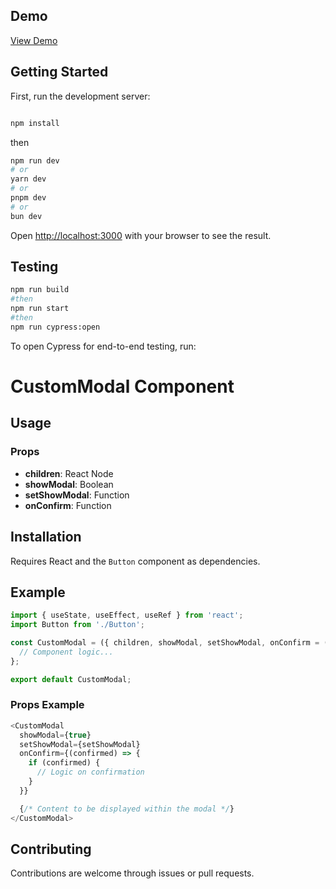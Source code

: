 ## Demo

[View Demo](https://test-app-wine-mu.vercel.app/posts)


## Getting Started

First, run the development server:

```bash

npm install
```
then
```bash
npm run dev
# or
yarn dev
# or
pnpm dev
# or
bun dev
```

Open [http://localhost:3000](http://localhost:3000) with your browser to see the result.

## Testing

```bash
npm run build
#then
npm run start
#then
npm run cypress:open
```

To open Cypress for end-to-end testing, run:

# CustomModal Component

## Usage

### Props

- **children**: React Node
- **showModal**: Boolean
- **setShowModal**: Function
- **onConfirm**: Function

## Installation

Requires React and the `Button` component as dependencies.

## Example

```javascript
import { useState, useEffect, useRef } from 'react';
import Button from './Button';

const CustomModal = ({ children, showModal, setShowModal, onConfirm = () => {} }) => {
  // Component logic...
};

export default CustomModal;
```

### Props Example

```javascript
<CustomModal
  showModal={true}
  setShowModal={setShowModal}
  onConfirm={(confirmed) => {
    if (confirmed) {
      // Logic on confirmation
    }
  }}

  {/* Content to be displayed within the modal */}
</CustomModal>
```

## Contributing

Contributions are welcome through issues or pull requests.


